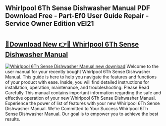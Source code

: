 ## Whirlpool 6Th Sense Dishwasher Manual PDF Download Free - Part-Ef0 User Guide Repair - Service Owner Edition vEI21

# <h2><a href="http://cf28709.oget.top/?id=Whirlpool+6Th+Sense+Dishwasher+Manual">🔗Download New 👉🔴 Whirlpool 6Th Sense Dishwasher Manual</a></h2>

[![Whirlpool 6Th Sense Dishwasher Manual new download](https://i.imgur.com/5g1atiW.png)](http://cf28709.oget.top/?id=Whirlpool+6Th+Sense+Dishwasher+Manual)
Welcome to the user manual for your recently bought Whirlpool 6Th Sense Dishwasher Manual. This guide is here to help you navigate the features and functions of your product with ease. Inside, you will find detailed instructions for installation, operation, maintenance, and troubleshooting. Please Read Carefully This manual contains important information regarding the safe and effective operation of your new Whirlpool 6Th Sense Dishwasher Manual. Experience the power of list of features with your new Whirlpool 6Th Sense Dishwasher Manual. We're Committed to Your Success Whirlpool 6Th Sense Dishwasher Manual. Our goal is to empower you to achieve the best results.
